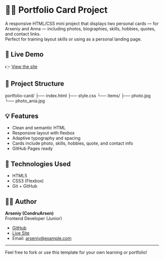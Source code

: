 # 🧑‍💻 Portfolio Card Project

A responsive HTML/CSS mini project that displays two personal cards — for Arseniy and Anna — including photos, biographies, skills, hobbies, quotes, and contact links.  
Perfect for training layout skills or using as a personal landing page.

## 🔗 Live Demo

👉 [View the site](https://condrusarsen.github.io/portfolio-card/)

## 📁 Project Structure

portfolio-card/
├── index.html
├── style.css
└── items/
├── photo.jpg
└── photo_ania.jpg


## 💡 Features

- Clean and semantic HTML
- Responsive layout with flexbox
- Adaptive typography and spacing
- Cards include photo, skills, hobbies, quote, and contact info
- GitHub Pages ready

## 🧰 Technologies Used

- HTML5  
- CSS3 (Flexbox)  
- Git + GitHub

## 👨‍🎓 Author

**Arseniy (CondruArsen)**  
Frontend Developer (Junior)

- [GitHub](https://github.com/CondrusArsen)
- [Live Site](https://condrusarsen.github.io/portfolio-card/)
- Email: arseniy@example.com

---

Feel free to fork or use this template for your own learning or portfolio!
